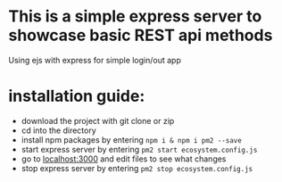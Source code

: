 # This is a simple express server to showcase basic REST api methods
Using ejs with express for simple login/out app

# installation guide:
- download the project with git clone or zip
- cd into the directory
- install npm packages by entering ```npm i & npm i pm2 --save```
- start express server by entering ```pm2 start ecosystem.config.js```
- go to [localhost:3000](https://localhost:3000) and edit files to see what changes
- stop express server by entering ```pm2 stop ecosystem.config.js```